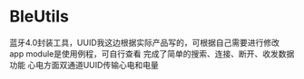 # BleUtils
蓝牙4.0封装工具，UUID我这边根据实际产品写的，可根据自己需要进行修改
app module是使用例程，可自行查看
完成了简单的搜索、连接、断开、收发数据功能
心电方面双通道UUID传输心电和电量
